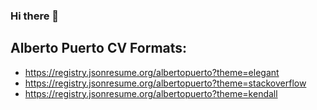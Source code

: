 ### Hi there 👋

<!--
**albertopuerto/albertopuerto** is a ✨ _special_ ✨ repository because its `README.md` (this file) appears on your GitHub profile.

Here are some ideas to get you started:

- 🔭 I’m currently working on ...
- 🌱 I’m currently learning ...
- 👯 I’m looking to collaborate on ...
- 🤔 I’m looking for help with ...
- 💬 Ask me about ...
- 📫 How to reach me: ...
- 😄 Pronouns: ...
- ⚡ Fun fact: ...
-->

## Alberto Puerto CV Formats:
- https://registry.jsonresume.org/albertopuerto?theme=elegant
- https://registry.jsonresume.org/albertopuerto?theme=stackoverflow
- https://registry.jsonresume.org/albertopuerto?theme=kendall